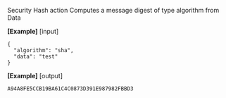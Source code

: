   Security Hash action Computes a message digest of type algorithm from Data

  **[Example]**
  [input]
  ```
  {
    "algorithm": "sha",
    "data": "test"
  }
  ```

  **[Example]**
  [output]
  ```
  A94A8FE5CCB19BA61C4C0873D391E987982FBBD3
  ```
